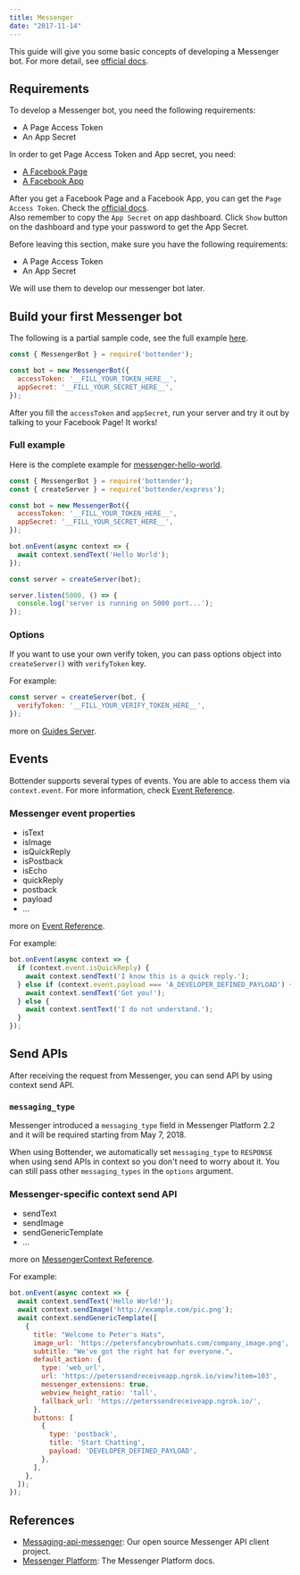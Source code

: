 ```yaml
---
title: Messenger
date: "2017-11-14"
---
```


This guide will give you some basic concepts of developing a Messenger bot. For more detail, see [official docs](https://developers.facebook.com/docs/messenger-platform).

## Requirements

To develop a Messenger bot, you need the following requirements:

* A Page Access Token
* An App Secret

In order to get Page Access Token and App secret, you need:

* [A Facebook Page](https://www.facebook.com/pages/create/)
* [A Facebook App](https://developers.facebook.com/)

After you get a Facebook Page and a Facebook App, you can get the `Page Access Token`. Check the [official docs](https://developers.facebook.com/docs/messenger-platform/getting-started/app-setup).  
Also remember to copy the `App Secret` on app dashboard. Click `Show` button on the dashboard and type your password to get the App Secret.

Before leaving this section, make sure you have the following requirements:

* A Page Access Token
* An App Secret

We will use them to develop our messenger bot later.

## Build your first Messenger bot

The following is a partial sample code, see the full example [here](https://github.com/Yoctol/bottender/tree/master/examples/messenger-hello-world).

```js
const { MessengerBot } = require('bottender');

const bot = new MessengerBot({
  accessToken: '__FILL_YOUR_TOKEN_HERE__',
  appSecret: '__FILL_YOUR_SECRET_HERE__',
});
```

After you fill the `accessToken` and `appSecret`, run your server and try it out by talking to your Facebook Page! It works!

### Full example

Here is the complete example for [messenger-hello-world](https://github.com/Yoctol/bottender/tree/master/examples/messenger-hello-world).

```js
const { MessengerBot } = require('bottender');
const { createServer } = require('bottender/express');

const bot = new MessengerBot({
  accessToken: '__FILL_YOUR_TOKEN_HERE__',
  appSecret: '__FILL_YOUR_SECRET_HERE__',
});

bot.onEvent(async context => {
  await context.sendText('Hello World');
});

const server = createServer(bot);

server.listen(5000, () => {
  console.log('server is running on 5000 port...');
});
```

### Options

If you want to use your own verify token, you can pass options object into `createServer()` with `verifyToken` key.

For example:

```js
const server = createServer(bot, {
  verifyToken: '__FILL_YOUR_VERIFY_TOKEN_HERE__',
});
```

more on [Guides Server](./Guides-Server#options).

## Events

Bottender supports several types of events. You are able to access them via `context.event`.
For more information, check [Event Reference](./APIReference-Event).

### Messenger event properties

* isText
* isImage
* isQuickReply
* isPostback
* isEcho
* quickReply
* postback
* payload
* ...

more on [Event Reference](./APIReference-Event).

For example:

```js
bot.onEvent(async context => {
  if (context.event.isQuickReply) {
    await context.sendText('I know this is a quick reply.');
  } else if (context.event.payload === 'A_DEVELOPER_DEFINED_PAYLOAD') {
    await context.sendText('Got you!');
  } else {
    await context.sentText('I do not understand.');
  }
});
```

## Send APIs

After receiving the request from Messenger, you can send API by using context send API.

### `messaging_type`

Messenger introduced a `messaging_type` field in Messenger Platform 2.2 and it will be required starting from May 7, 2018.

When using Bottender, we automatically set `messaging_type` to `RESPONSE` when using send APIs in context so you don't need to worry about it. You can still pass other `messaging_types` in the `options` argument.

### Messenger-specific context send API

* sendText
* sendImage
* sendGenericTemplate
* ...

more on [MessengerContext Reference](./APIReference-MessengerContext).

For example:

```js
bot.onEvent(async context => {
  await context.sendText('Hello World!');
  await context.sendImage('http://example.com/pic.png');
  await context.sendGenericTemplate([
    {
      title: "Welcome to Peter's Hats",
      image_url: 'https://petersfancybrownhats.com/company_image.png',
      subtitle: "We've got the right hat for everyone.",
      default_action: {
        type: 'web_url',
        url: 'https://peterssendreceiveapp.ngrok.io/view?item=103',
        messenger_extensions: true,
        webview_height_ratio: 'tall',
        fallback_url: 'https://peterssendreceiveapp.ngrok.io/',
      },
      buttons: [
        {
          type: 'postback',
          title: 'Start Chatting',
          payload: 'DEVELOPER_DEFINED_PAYLOAD',
        },
      ],
    },
  ]);
});
```

## References

* [Messaging-api-messenger](https://github.com/Yoctol/messaging-apis/tree/master/packages/messaging-api-messenger): Our open source Messenger API client project.
* [Messenger Platform](https://developers.facebook.com/docs/messenger-platform): The Messenger Platform docs.
